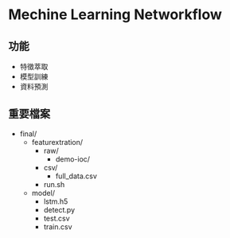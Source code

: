 # Mechine Learning Networkflow

## 功能
- 特徵萃取
- 模型訓練
- 資料預測

## 重要檔案
- final/
  - featurextration/
    - raw/
      - demo-ioc/
    - csv/
      - full_data.csv
    - run.sh
  - model/
    -  lstm.h5
    -  detect.py
    -  test.csv
    -  train.csv
